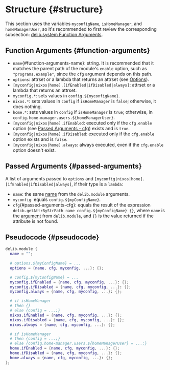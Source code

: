 # Structure {#structure}
This section uses the variables `myconfigName`, `isHomeManager`, and `homeManagerUser`, so it's recommended to first review the corresponding subsection: [delib.system Function Arguments](/TODO).

## Function Arguments {#function-arguments}
- `name`{#function-arguments-name}: string. It is recommended that it matches the parent path of the module's `enable` option, such as `"programs.example"`, since the `cfg` argument depends on this path.
- `options`: attrset or a lambda that returns an attrset (see [Options](/TODO)).
- `[myconfig|nixos|home].[ifEnabled|ifDisabled|always]`: attrset or a lambda that returns an attrset.
- `myconfig.*`: sets values in `config.${myconfigName}`.
- `nixos.*`: sets values in `config` if `isHomeManager` is `false`; otherwise, it does nothing.
- `home.*`: sets values in `config` if `isHomeManager` is `true`; otherwise, in `config.home-manager.users.${homeManagerUser}`.
- `[myconfig|nixos|home].ifEnabled`: executed only if the `cfg.enable` option (see [Passed Arguments - cfg](#passed-arguments-cfg)) exists and is `true`.
- `[myconfig|nixos|home].ifDisabled`: executed only if the `cfg.enable` option exists and is `false`.
- `[myconfig|nixos|home].always`: always executed, even if the `cfg.enable` option doesn't exist.

## Passed Arguments {#passed-arguments}
A list of arguments passed to `options` and `[myconfig|nixos|home].[ifEnabled|ifDisabled|always]`, if their type is a `lambda`:
- `name`: the same [name](#function-arguments-name) from the `delib.module` arguments. 
- `myconfig`: equals `config.${myConfigName}`.
- `cfg`{#passed-arguments-cfg}: equals the result of the expression `delib.getAttrByStrPath name config.${myConfigName} {}`, where `name` is the [argument](#function-arguments-name) from `delib.module`, and `{}` is the value returned if the attribute is not found.

## Pseudocode {#pseudocode}
```nix
delib.module {
  name = "";
  
  # options.${myConfigName} = ...
  options = {name, cfg, myconfig, ...}: {};

  # config.${myConfigName} = ...
  myconfig.ifEnabled = {name, cfg, myconfig, ...}: {};
  myconfig.ifDisabled = {name, cfg, myconfig, ...}: {};
  myconfig.always = {name, cfg, myconfig, ...}: {};

  # if isHomeManager
  # then {}
  # else {config = ...;}
  nixos.ifEnabled = {name, cfg, myconfig, ...}: {};
  nixos.ifDisabled = {name, cfg, myconfig, ...}: {};
  nixos.always = {name, cfg, myconfig, ...}: {};

  # if isHomeManager
  # then {config = ...;}
  # else {config.home-manager.users.${homeManagerUser} = ...;}
  home.ifEnabled = {name, cfg, myconfig, ...}: {};
  home.ifDisabled = {name, cfg, myconfig, ...}: {};
  home.always = {name, cfg, myconfig, ...}: {};
};
```
